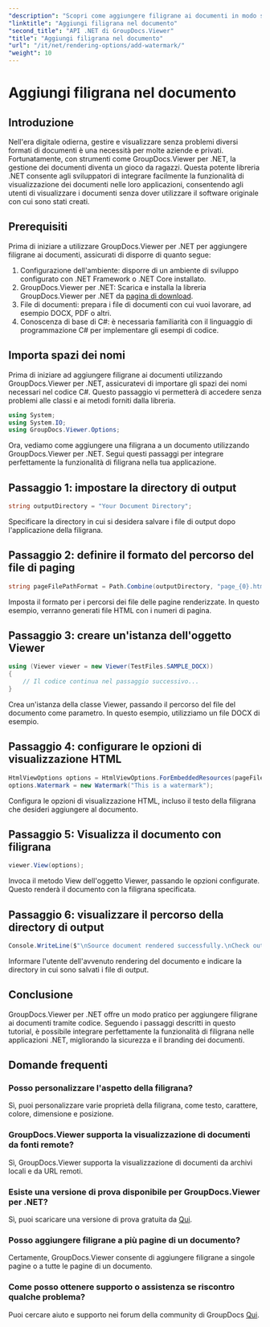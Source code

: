 ```yaml
---
"description": "Scopri come aggiungere filigrane ai documenti in modo semplice utilizzando GroupDocs.Viewer per .NET. Migliora la sicurezza e il branding dei documenti con questo tutorial semplice da seguire."
"linktitle": "Aggiungi filigrana nel documento"
"second_title": "API .NET di GroupDocs.Viewer"
"title": "Aggiungi filigrana nel documento"
"url": "/it/net/rendering-options/add-watermark/"
"weight": 10
---
```


# Aggiungi filigrana nel documento

## Introduzione
Nell'era digitale odierna, gestire e visualizzare senza problemi diversi formati di documenti è una necessità per molte aziende e privati. Fortunatamente, con strumenti come GroupDocs.Viewer per .NET, la gestione dei documenti diventa un gioco da ragazzi. Questa potente libreria .NET consente agli sviluppatori di integrare facilmente la funzionalità di visualizzazione dei documenti nelle loro applicazioni, consentendo agli utenti di visualizzare i documenti senza dover utilizzare il software originale con cui sono stati creati.
## Prerequisiti
Prima di iniziare a utilizzare GroupDocs.Viewer per .NET per aggiungere filigrane ai documenti, assicurati di disporre di quanto segue:
1. Configurazione dell'ambiente: disporre di un ambiente di sviluppo configurato con .NET Framework o .NET Core installato.
2. GroupDocs.Viewer per .NET: Scarica e installa la libreria GroupDocs.Viewer per .NET da [pagina di download](https://releases.groupdocs.com/viewer/net/).
3. File di documenti: prepara i file di documenti con cui vuoi lavorare, ad esempio DOCX, PDF o altri.
4. Conoscenza di base di C#: è necessaria familiarità con il linguaggio di programmazione C# per implementare gli esempi di codice.

## Importa spazi dei nomi
Prima di iniziare ad aggiungere filigrane ai documenti utilizzando GroupDocs.Viewer per .NET, assicuratevi di importare gli spazi dei nomi necessari nel codice C#. Questo passaggio vi permetterà di accedere senza problemi alle classi e ai metodi forniti dalla libreria.

```csharp
using System;
using System.IO;
using GroupDocs.Viewer.Options;
```

Ora, vediamo come aggiungere una filigrana a un documento utilizzando GroupDocs.Viewer per .NET. Segui questi passaggi per integrare perfettamente la funzionalità di filigrana nella tua applicazione.
## Passaggio 1: impostare la directory di output
```csharp
string outputDirectory = "Your Document Directory";
```
Specificare la directory in cui si desidera salvare i file di output dopo l'applicazione della filigrana.
## Passaggio 2: definire il formato del percorso del file di paging
```csharp
string pageFilePathFormat = Path.Combine(outputDirectory, "page_{0}.html");
```
Imposta il formato per i percorsi dei file delle pagine renderizzate. In questo esempio, verranno generati file HTML con i numeri di pagina.
## Passaggio 3: creare un'istanza dell'oggetto Viewer
```csharp
using (Viewer viewer = new Viewer(TestFiles.SAMPLE_DOCX))
{
    // Il codice continua nel passaggio successivo...
}
```
Crea un'istanza della classe Viewer, passando il percorso del file del documento come parametro. In questo esempio, utilizziamo un file DOCX di esempio.
## Passaggio 4: configurare le opzioni di visualizzazione HTML
```csharp
HtmlViewOptions options = HtmlViewOptions.ForEmbeddedResources(pageFilePathFormat);
options.Watermark = new Watermark("This is a watermark");
```
Configura le opzioni di visualizzazione HTML, incluso il testo della filigrana che desideri aggiungere al documento.
## Passaggio 5: Visualizza il documento con filigrana
```csharp
viewer.View(options);
```
Invoca il metodo View dell'oggetto Viewer, passando le opzioni configurate. Questo renderà il documento con la filigrana specificata.
## Passaggio 6: visualizzare il percorso della directory di output
```csharp
Console.WriteLine($"\nSource document rendered successfully.\nCheck output in {outputDirectory}.");
```
Informare l'utente dell'avvenuto rendering del documento e indicare la directory in cui sono salvati i file di output.

## Conclusione
GroupDocs.Viewer per .NET offre un modo pratico per aggiungere filigrane ai documenti tramite codice. Seguendo i passaggi descritti in questo tutorial, è possibile integrare perfettamente la funzionalità di filigrana nelle applicazioni .NET, migliorando la sicurezza e il branding dei documenti.
## Domande frequenti
### Posso personalizzare l'aspetto della filigrana?
Sì, puoi personalizzare varie proprietà della filigrana, come testo, carattere, colore, dimensione e posizione.
### GroupDocs.Viewer supporta la visualizzazione di documenti da fonti remote?
Sì, GroupDocs.Viewer supporta la visualizzazione di documenti da archivi locali e da URL remoti.
### Esiste una versione di prova disponibile per GroupDocs.Viewer per .NET?
Sì, puoi scaricare una versione di prova gratuita da [Qui](https://releases.groupdocs.com/).
### Posso aggiungere filigrane a più pagine di un documento?
Certamente, GroupDocs.Viewer consente di aggiungere filigrane a singole pagine o a tutte le pagine di un documento.
### Come posso ottenere supporto o assistenza se riscontro qualche problema?
Puoi cercare aiuto e supporto nei forum della community di GroupDocs [Qui](https://forum.groupdocs.com/c/viewer/9).